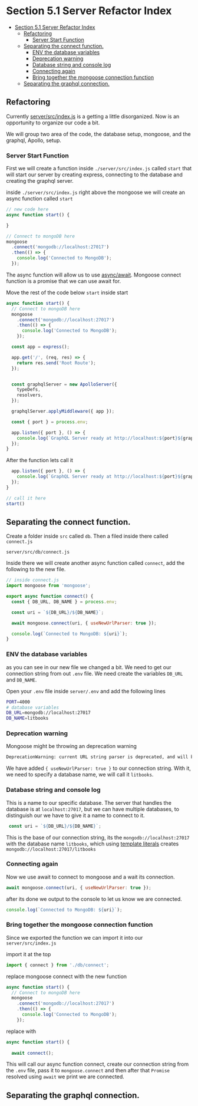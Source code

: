 # Section 5.1 Server Refactor Index

<!-- TOC -->

- [Section 5.1 Server Refactor Index](#section-51-server-refactor-index)
  - [Refactoring](#refactoring)
    - [Server Start Function](#server-start-function)
  - [Separating the connect function.](#separating-the-connect-function)
    - [ENV the database variables](#env-the-database-variables)
    - [Deprecation warning](#deprecation-warning)
    - [Database string and console log](#database-string-and-console-log)
    - [Connecting again](#connecting-again)
    - [Bring together the mongoose connection function](#bring-together-the-mongoose-connection-function)
  - [Separating the graphql connection.](#separating-the-graphql-connection)

<!-- /TOC -->

## Refactoring

Currently [server/src/index.js](./server/src/index.js) is a getting a little disorganized. Now is an opportunity to organize our code a bit.

We will group two area of the code, the database setup, mongoose, and the graphql, Apollo, setup.

### Server Start Function

First we will create a function inside `./server/src/index.js` called `start` that will start our server by creating express, connecting to the database and creating the graphql server.

inside `./server/src/index.js` right above the mongoose we will create an async function called `start`

```js
// new code here
async function start() {

}

// Connect to mongoDB here
mongoose
  .connect('mongodb://localhost:27017')
  .then(() => {
    console.log('Connected to MongoDB');
  });
```

The async function will allow us to use [async/await](https://developer.mozilla.org/en-US/docs/Web/JavaScript/Reference/Statements/async_function). Mongoose connect function is a promise that we can use await for.

Move the rest of the code below `start` inside start

```js
async function start() {
  // Connect to mongoDB here
  mongoose
    .connect('mongodb://localhost:27017')
    .then(() => {
      console.log('Connected to MongoDB');
    });

  const app = express();

  app.get('/', (req, res) => {
    return res.send('Root Route');
  });


  const graphqlServer = new ApolloServer({
    typeDefs,
    resolvers,
  });

  graphqlServer.applyMiddleware({ app }); 

  const { port } = process.env; 

  app.listen({ port }, () => {
    console.log(`GraphQL Server ready at http://localhost:${port}${graphqlServer.graphqlPath}`);
  });
}
```

After the function lets call it

```js
  app.listen({ port }, () => {
    console.log(`GraphQL Server ready at http://localhost:${port}${graphqlServer.graphqlPath}`);
  });
}

// call it here
start()
```

## Separating the connect function.

Create a folder inside `src` called `db`. Then a filed inside there called `connect.js`

`server/src/db/connect.js`

Inside there we will create another async function called `connect`, add the following to the new file.

```js
// inside connect.js
import mongoose from 'mongoose';

export async function connect() {
  const { DB_URL, DB_NAME } = process.env;

  const uri = `${DB_URL}/${DB_NAME}`;

  await mongoose.connect(uri, { useNewUrlParser: true });

  console.log(`Connected to MongoDB: ${uri}`);
}
```

### ENV the database variables

as you can see in our new file we changed a bit. We need to get our connection string from out `.env` file. We need create the variables  `DB_URL` and `DB_NAME`.

Open your `.env` file inside `server/.env` and add the following lines

```sh
PORT=4000
# database variables
DB_URL=mongodb://localhost:27017
DB_NAME=litbooks
```

### Deprecation warning

Mongoose might be throwing an deprecation warning 

```sh
DeprecationWarning: current URL string parser is deprecated, and will be removed in a future version. To use the new parser, pass option { useNewUrlParser: true } to MongoClient.connect.
```

We have added `{ useNewUrlParser: true }` to our connection string. With it, we need to specify a database name, we will call it `litbooks`.


### Database string and console log

This is a name to our specific database. The server that handles the database is at `localhost:27017`, but we can have multiple databases, to distinguish our we have to give it a name to connect to it.

```js
 const uri = `${DB_URL}/${DB_NAME}`;
```

This is the base of our connection string, its the `mongodb://localhost:27017` with the database name `litbooks`, which using [template literals](https://developer.mozilla.org/en-US/docs/Web/JavaScript/Reference/Template_literals) creates `mongodb://localhost:27017/litbooks`


### Connecting again

Now we use await to connect to mongoose and a wait its connection.

```js
await mongoose.connect(uri, { useNewUrlParser: true });
```

after its done we output to the console to let us know we are connected.

```js
console.log(`Connected to MongoDB: ${uri}`);
```

### Bring together the mongoose connection function

Since we exported the function we can import it into our `server/src/index.js`

import it at the top

```js
import { connect } from './db/connect';
```

replace mongoose connect with the new function

```js
async function start() {
  // Connect to mongoDB here
  mongoose
    .connect('mongodb://localhost:27017')
    .then(() => {
      console.log('Connected to MongoDB');
    });
```

replace with

```js
async function start() {
  
  await connect();
```

This will call our async function connect, create our connection string from the `.env` file, pass it to `mongoose.connect` and then after that `Promise` resolved using `await` we print we are connected.


## Separating the graphql connection.